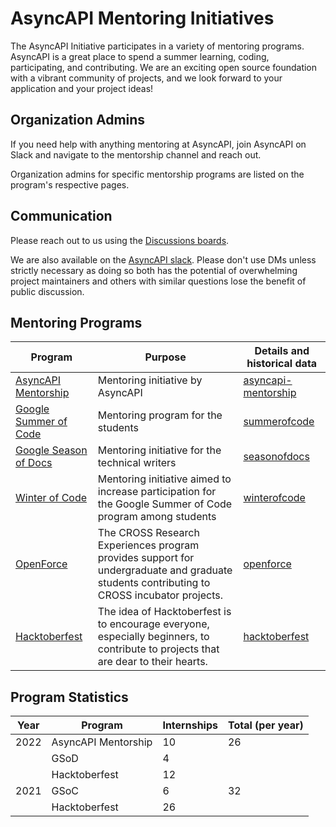 # AsyncAPI Mentoring Initiatives

The AsyncAPI Initiative participates in a variety of mentoring programs. AsyncAPI is a great place to spend a summer learning, coding, participating, and contributing. We are an exciting open source foundation with a vibrant community of projects, and we look forward to your application and your project ideas!

## Organization Admins
If you need help with anything mentoring at AsyncAPI, join AsyncAPI on Slack and navigate to the mentorship channel and reach out.

Organization admins for specific mentorship programs are listed on the program's respective pages.

## Communication

Please reach out to us using the [Discussions boards](https://github.com/cncf/mentoring/discussions).

We are also available on the [AsyncAPI slack](https://asyncapi.com/slack-invite). Please don't use DMs unless strictly necessary as doing so both has the potential of overwhelming project maintainers and others with similar questions lose the benefit of public discussion.

## Mentoring Programs

| Program                                                                           | Purpose                                                                                                                                   | Details and historical data                |
| --------------------------------------------------------------------------------- | ----------------------------------------------------------------------------------------------------------------------------------------- | ------------------------------------------ |
| [AsyncAPI Mentorship](https://www.asyncapi.com/) | Mentoring initiative by AsyncAPI                                                                                           | [asyncapi-mentorship](asyncapi-mentorship/README.md) |
| [Google Summer of Code](https://summerofcode.withgoogle.com/)                     | Mentoring program for the students                                                                                                        | [summerofcode](summerofcode/README.md)     |
| [Google Season of Docs](https://developers.google.com/season-of-docs)             | Mentoring initiative for the technical writers                                                                                            | [seasonofdocs](seasonofdocs/README.md)     |
| [Winter of Code](https://www.winterofcode.com)                                            | Mentoring initiative aimed to increase participation for the Google Summer of Code program among students                                                          | [winterofcode](winterofcode/README.md)           |
| [OpenForce](https://www.openforce.tech/)                            | The CROSS Research Experiences program provides support for undergraduate and graduate students contributing to CROSS incubator projects. | [openforce](openforce/README.md)
| [Hacktoberfest](https://hacktoberfest.com/)                            |  The idea of Hacktoberfest is to encourage everyone, especially beginners, to contribute to projects that are dear to their hearts. | [hacktoberfest](hacktoberfest/README.md)

## Program Statistics

| Year | Program                          | Internships | Total (per year) |
| ---- | -------------------------------- | ----------- | ---------------- |
| 2022 | AsyncAPI Mentorship                   | 10          | 26              |
|      | GSoD                             | 4          |                  |
|      | Hacktoberfest                             | 12           |                  |
| 2021 | GSoC | 6          | 32              |
|      | Hacktoberfest                             | 26          |                  |
